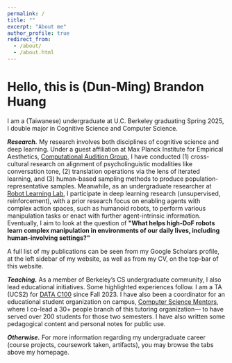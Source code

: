 ```yaml
---
permalink: /
title: ""
excerpt: "About me"
author_profile: true
redirect_from: 
  - /about/
  - /about.html
---
```


Hello, this is (Dun-Ming) Brandon Huang
======

I am a (Taiwanese) undergraduate at U.C. Berkeley graduating Spring 2025, I double major in Cognitive Science and Computer Science.

***Research.***
My research involves both disciplines of cognitive science and deep learning.
Under a guest affiliation at Max Planck Institute for Empirical Aesthetics, [Computational Audition Group](https://www.aesthetics.mpg.de/en/research/research-group-computational-auditory-perception.html), I have conducted (1) cross-cultural research on alignment of psycholinguistic modalities like conversation tone, (2) translation operations via the lens of iterated learning, and (3) human-based sampling methods to produce population-representative samples.
Meanwhile, as an undergraduate researcher at [Robot Learning Lab](https://rll.berkeley.edu/), I participate in deep learning research (unsupervised, reinforcement), with a prior research focus on enabling agents with complex action spaces, such as humanoid robots, to perform various manipulation tasks or enact with further agent-intrinsic information.
Eventually, I aim to look at the question of **"What helps high-DoF robots learn complex manipulation in environments of our daily lives, including human-involving settings?"**

A full list of my publications can be seen from my Google Scholars profile, at the left sidebar of my website, as well as from my CV, on the top-bar of this website.

***Teaching.***
As a member of Berkeley’s CS undergraduate community, I also lead educational initiatives.
Some highlighted experiences follow. I am a TA (UCS2) for [DATA C100](https://ds100.org/) since Fall 2023.
I have also been a coordinator for an educational student organization on campus, [Computer Science Mentors](https://csmentors.studentorg.berkeley.edu/#/), where I co-lead a 30+ people branch of this tutoring organization— to have served over 200 students for those two semesters.
I have also written some pedagogical content and personal notes for public use.

***Otherwise.***
For more information regarding my undergraduate career (course projects, coursework taken, artifacts), you may browse the tabs above my homepage.
